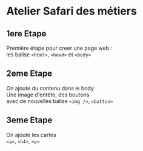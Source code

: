 # Atelier Safari des métiers

## 1ere Etape

Première étape pour creer une page web :<br/>
les balise ``<html>``, ``<head>`` et ``<body>``

## 2eme Etape

On ajoute du contenu dans le body<br/>
Une image d'entête, des boutons<br/>
avec de nouvelles balise ``<img />``, ``<button>``

## 3eme Etape

On ajoute les cartes<br/>
``<a>``, ``<h4>``, ``<p>``
